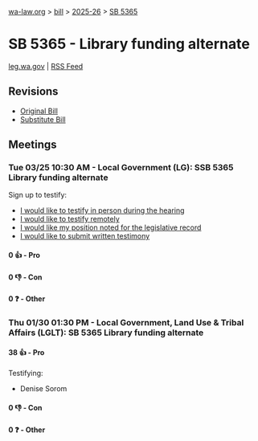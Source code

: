 [wa-law.org](/) > [bill](/bill/) > [2025-26](/bill/2025-26/) > [SB 5365](/bill/2025-26/sb/5365/)

# SB 5365 - Library funding alternate
[leg.wa.gov](https://app.leg.wa.gov/billsummary?BillNumber=5365&Year=2025&Initiative=false) | [RSS Feed](./rss.xml)

## Revisions
* [Original Bill](1/)
* [Substitute Bill](S/)

## Meetings
### Tue 03/25 10:30 AM - Local Government (LG): SSB 5365 Library funding alternate
Sign up to testify:
* [I would like to testify in person during the hearing](https://app.leg.wa.gov/csi/Testifier/Add?chamber=House&mId=33173&aId=166266&caId=26712&tId=1)
* [I would like to testify remotely](https://app.leg.wa.gov/csi/Testifier/Add?chamber=House&mId=33173&aId=166266&caId=26712&tId=2)
* [I would like my position noted for the legislative record](https://app.leg.wa.gov/csi/Testifier/Add?chamber=House&mId=33173&aId=166266&caId=26712&tId=3)
* [I would like to submit written testimony](https://app.leg.wa.gov/csi/Testifier/Add?chamber=House&mId=33173&aId=166266&caId=26712&tId=4)

#### 0 👍 - Pro

#### 0 👎 - Con

#### 0 ❓ - Other

### Thu 01/30 01:30 PM - Local Government, Land Use & Tribal Affairs (LGLT): SB 5365 Library funding alternate
#### 38 👍 - Pro
Testifying:
* Denise Sorom

#### 0 👎 - Con

#### 0 ❓ - Other
